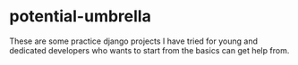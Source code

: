 # potential-umbrella
These are some practice django projects I have tried for young and dedicated developers who wants to start from the basics can get help from.
